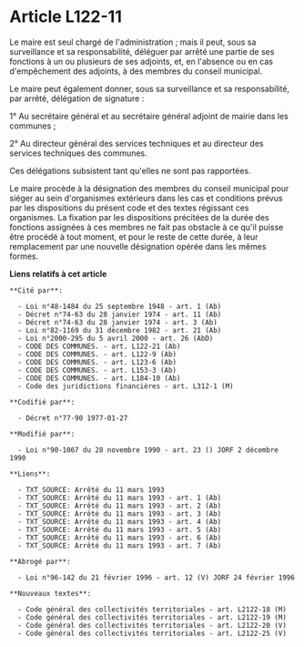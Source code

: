 # Article L122-11

Le maire est seul chargé de l'administration ; mais il peut, sous sa surveillance et sa responsabilité, déléguer par arrêté
une partie de ses fonctions à un ou plusieurs de ses adjoints, et, en l'absence ou en cas d'empêchement des adjoints, à des
membres du conseil municipal.

Le maire peut également donner, sous sa surveillance et sa responsabilité, par arrêté, délégation de signature :

1° Au secrétaire général et au secrétaire général adjoint de mairie dans les communes ;

2° Au directeur général des services techniques et au directeur des services techniques des communes.

Ces délégations subsistent tant qu'elles ne sont pas rapportées.

Le maire procède à la désignation des membres du conseil municipal pour siéger au sein d'organismes extérieurs dans les cas
et conditions prévus par les dispositions du présent code et des textes régissant ces organismes. La fixation par les
dispositions précitées de la durée des fonctions assignées à ces membres ne fait pas obstacle à ce qu'il puisse être procédé
à tout moment, et pour le reste de cette durée, à leur remplacement par une nouvelle désignation opérée dans les mêmes
formes.

**Liens relatifs à cet article**

	**Cité par**:

	  - Loi n°48-1484 du 25 septembre 1948 - art. 1 (Ab)
	  - Décret n°74-63 du 28 janvier 1974 - art. 11 (Ab)
	  - Décret n°74-63 du 28 janvier 1974 - art. 3 (Ab)
	  - Loi n°82-1169 du 31 décembre 1982 - art. 21 (Ab)
	  - Loi n°2000-295 du 5 avril 2000 - art. 26 (AbD)
	  - CODE DES COMMUNES. - art. L122-21 (Ab)
	  - CODE DES COMMUNES. - art. L122-9 (Ab)
	  - CODE DES COMMUNES. - art. L123-6 (Ab)
	  - CODE DES COMMUNES. - art. L153-3 (Ab)
	  - CODE DES COMMUNES. - art. L184-10 (Ab)
	  - Code des juridictions financières - art. L312-1 (M)

	**Codifié par**:

	  - Décret n°77-90 1977-01-27

	**Modifié par**:

	  - Loi n°90-1067 du 28 novembre 1990 - art. 23 () JORF 2 décembre 1990

	**Liens**:

	  - TXT_SOURCE: Arrêté du 11 mars 1993
	  - TXT_SOURCE: Arrêté du 11 mars 1993 - art. 1 (Ab)
	  - TXT_SOURCE: Arrêté du 11 mars 1993 - art. 2 (Ab)
	  - TXT_SOURCE: Arrêté du 11 mars 1993 - art. 3 (Ab)
	  - TXT_SOURCE: Arrêté du 11 mars 1993 - art. 4 (Ab)
	  - TXT_SOURCE: Arrêté du 11 mars 1993 - art. 5 (Ab)
	  - TXT_SOURCE: Arrêté du 11 mars 1993 - art. 6 (Ab)
	  - TXT_SOURCE: Arrêté du 11 mars 1993 - art. 7 (Ab)

	**Abrogé par**:

	  - Loi n°96-142 du 21 février 1996 - art. 12 (V) JORF 24 février 1996

	**Nouveaux textes**:

	  - Code général des collectivités territoriales - art. L2122-18 (M)
	  - Code général des collectivités territoriales - art. L2122-19 (M)
	  - Code général des collectivités territoriales - art. L2122-20 (V)
	  - Code général des collectivités territoriales - art. L2122-25 (V)
